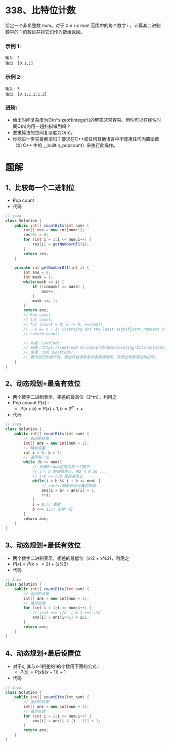 # 338、比特位计数
给定一个非负整数 num。对于 0 ≤ i ≤ num 范围中的每个数字 i ，计算其二进制数中的 1 的数目并将它们作为数组返回。

### 示例 1:
```
输入: 2
输出: [0,1,1]
```
### 示例 2:
```
输入: 5
输出: [0,1,1,2,1,2]
```
### 进阶:

- 给出时间复杂度为O(n*sizeof(integer))的解答非常容易。但你可以在线性时间O(n)内用一趟扫描做到吗？
- 要求算法的空间复杂度为O(n)。
- 你能进一步完善解法吗？要求在C++或任何其他语言中不使用任何内置函数（如 C++ 中的 __builtin_popcount）来执行此操作。

<!-- 来源：力扣（LeetCode）
链接：https://leetcode-cn.com/problems/counting-bits
著作权归领扣网络所有。商业转载请联系官方授权，非商业转载请注明出处。 -->


# 题解
## 1、比较每一个二进制位
- Pop count
- 代码
```java
// java
class Solution {
    public int[] countBits(int num) {
        int[] res = new int[num+1];
        res[0] = 0;
        for (int i = 1;i <= num;i++) {
            res[i] = getNumberOf1(i);
        }
        return res;
    }
    
    private int getNumberOf1(int i) {
        int ans = 0;
        int mask = 1;
        while(mask <= i) {
            if ((i&mask) == mask) {
                ans++;
            }
            mask <<= 1; 
        }
        return ans;
        // Pop count
        // int count;
        // for (count = 0; x != 0; ++count)
        //   x &= x - 1; //zeroing out the least significant nonzero bit
        // return count;

        // 作者：LeetCode
        // 链接：https://leetcode-cn.com/problems/counting-bits/solution/bi-te-wei-ji-shu-by-leetcode/
        // 来源：力扣（LeetCode）
        // 著作权归作者所有。商业转载请联系作者获得授权，非商业转载请注明出处。
    }
}
```
## 2、动态规划+最高有效位
- 两个数字二进制表示，相差的最高位（2^m），利用之
- Pop acount P(x) : 
  - $P(x + b) = P(x) + 1, b = 2^m > x$
- 代码
```Java
// Java
class Solution { 
    public int[] countBits(int num) {
        // 返回的结果
        int[] ans = new int[num + 1];
        // 辅助变量
        int i = 0, b = 1;
        // 遍历每一位
        while (b <= num){
            // 处理0～num里面的每一个数字
            // i < b 是进位终止，有2 4 8 16 。。。
            // i+b <= num 是结束终止
            while(i < b && i + b <= num) {
                // ans[i]都是已经计算过的解
                ans[i + b] = ans[i] + 1;
                ++i;
            }
            i = 0;// 重置
            b <<= 1;// 左移一位
        }
        return ans;
    }
}
```
## 3、动态规划+最低有效位
- 两个数字二进制表示，相差的最低位（x/2 + x%2)，利用之
- $P(x) = P(x >> 2) + (x \% 2)$
- 代码
```Java
// Java
class Solution { 
    public int[] countBits(int num) {
        // 返回的结果
        int[] ans = new int[num + 1];
        // 循环处理
        for (int i = 1;i <= num;i++) {
            // i>>1 ==> i/2  i & 1 ==> i%2
            ans[i] = ans[i>>1] + i&1;
        }
        return ans;
    }
}
```

## 4、动态规划+最后设置位
- 对于x, 其与x-1相差的1的个数用下面的公式：
  - $P(x) = P(x \& (x - 1)) + 1$
- 代码
```Java
// Java
class Solution { 
    public int[] countBits(int num) {
        // 返回的结果
        int[] ans = new int[num + 1];
        // 循环处理
        for (int i = 1;i <= num;i++) {
            ans[i] = ans[i & (i - 1)] + 1;
        }
        return ans;
    }
}
```